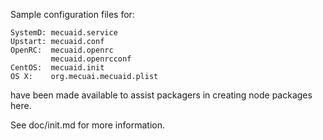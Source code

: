 Sample configuration files for:
```
SystemD: mecuaid.service
Upstart: mecuaid.conf
OpenRC:  mecuaid.openrc
         mecuaid.openrcconf
CentOS:  mecuaid.init
OS X:    org.mecuai.mecuaid.plist
```
have been made available to assist packagers in creating node packages here.

See doc/init.md for more information.
